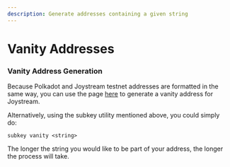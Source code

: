 ```yaml
---
description: Generate addresses containing a given string
---
```


# Vanity Addresses

### Vanity Address Generation

Because Polkadot and Joystream testnet addresses are formatted in the same way, you can use the page [here](https://polkadot.js.org/apps/#/accounts/vanity) to generate a vanity address for Joystream.

Alternatively, using the subkey utility mentioned above, you could simply do:

```text
subkey vanity <string>
```

The longer the string you would like to be part of your address, the longer the process will take.

